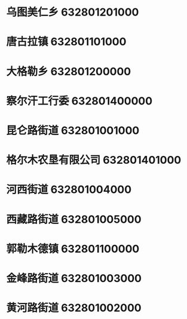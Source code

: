 # 乌图美仁乡 632801201000
# 唐古拉镇 632801101000
# 大格勒乡 632801200000
# 察尔汗工行委 632801400000
# 昆仑路街道 632801001000
# 格尔木农垦有限公司 632801401000
# 河西街道 632801004000
# 西藏路街道 632801005000
# 郭勒木德镇 632801100000
# 金峰路街道 632801003000
# 黄河路街道 632801002000
